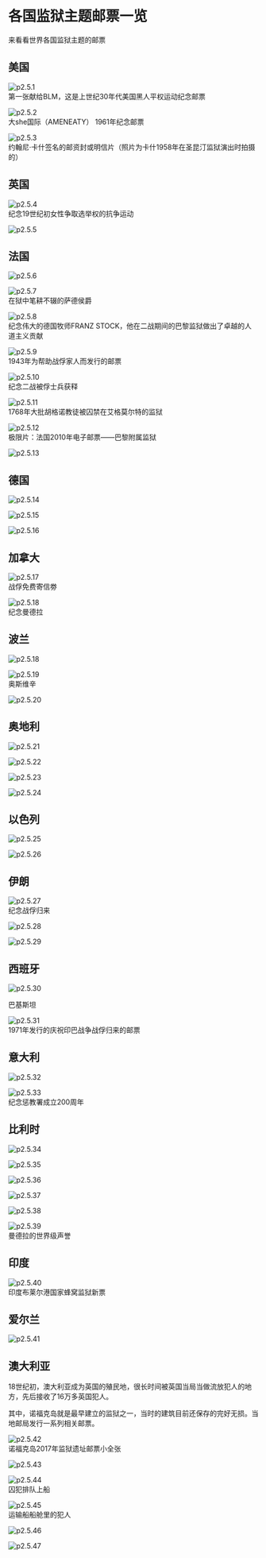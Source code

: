 # 各国监狱主题邮票一览

来看看世界各国监狱主题的邮票

## 美国

![p2.5.1](./images/2.5.1.jpg)  
第一张献给BLM，这是上世纪30年代美国黑人平权运动纪念邮票

![p2.5.2](./images/2.5.2.jpg)  
大she国际（AMENEATY） 1961年纪念邮票

![p2.5.3](./images/2.5.3.jpg)  
约翰尼·卡什签名的邮资封或明信片（照片为卡什1958年在圣昆汀监狱演出时拍摄的）

## 英国

![p2.5.4](./images/2.5.4.jpg)  
纪念19世纪初女性争取选举权的抗争运动

![p2.5.5](./images/2.5.5.jpg)  

## 法国

![p2.5.6](./images/2.5.6.jpg)  

![p2.5.7](./images/2.5.7.jpg)  
在狱中笔耕不辍的萨德侯爵

![p2.5.8](./images/2.5.8.png)  
纪念伟大的德国牧师FRANZ STOCK，他在二战期间的巴黎监狱做出了卓越的人道主义贡献

![p2.5.9](./images/2.5.9.jpg)  
1943年为帮助战俘家人而发行的邮票

![p2.5.10](./images/2.5.10.jpg)  
纪念二战被俘士兵获释

![p2.5.11](./images/2.5.11.jpg)  
1768年大批胡格诺教徒被囚禁在艾格莫尔特的监狱

![p2.5.12](./images/2.5.12.jpeg)  
极限片：法国2010年电子邮票——巴黎附属监狱

![p2.5.13](./images/2.5.13.jpg)  

## 德国

![p2.5.14](./images/2.5.14.jpg)  

![p2.5.15](./images/2.5.15.jpg)  

![p2.5.16](./images/2.5.16.jpg)  

## 加拿大

![p2.5.17](./images/2.5.17.jpg)  
战俘免费寄信劵

![p2.5.18](./images/2.5.18.jpg)  
纪念曼德拉

## 波兰

![p2.5.18](./images/2.5.18.jpg)  

![p2.5.19](./images/2.5.19.jpg)  
奥斯维辛

![p2.5.20](./images/2.5.20.jpg)  

## 奥地利

![p2.5.21](./images/2.5.21.jpg)  

![p2.5.22](./images/2.5.22.jpg)  

![p2.5.23](./images/2.5.23.jpg)  

![p2.5.24](./images/2.5.24.jpg)  

## 以色列

![p2.5.25](./images/2.5.25.png)  

![p2.5.26](./images/2.5.26.jpg)  

## 伊朗

![p2.5.27](./images/2.5.27.jpg)  
纪念战俘归来

![p2.5.28](./images/2.5.28.jpg)  

![p2.5.29](./images/2.5.29.jpg)  

## 西班牙

![p2.5.30](./images/2.5.30.jpg)  

巴基斯坦

![p2.5.31](./images/2.5.31.jpg)  
1971年发行的庆祝印巴战争战俘归来的邮票

## 意大利

![p2.5.32](./images/2.5.32.jpg)  

![p2.5.33](./images/2.5.33.jpg)  
纪念惩教署成立200周年

## 比利时

![p2.5.34](./images/2.5.34.jpg)  

![p2.5.35](./images/2.5.35.jpg)  

![p2.5.36](./images/2.5.36.jpg)  

![p2.5.37](./images/2.5.37.jpg)  

![p2.5.38](./images/2.5.38.jpg)  

![p2.5.39](./images/2.5.39.jpg)  
曼德拉的世界级声誉

## 印度

![p2.5.40](./images/2.5.40.jpg)  
印度布莱尔港国家蜂窝监狱新票

## 爱尔兰

![p2.5.41](./images/2.5.41.jpg)  

## 澳大利亚

18世纪初，澳大利亚成为英国的殖民地，很长时间被英国当局当做流放犯人的地方，先后接收了16万多英国犯人。

其中，诺福克岛就是最早建立的监狱之一，当时的建筑目前还保存的完好无损。当地邮局发行一系列相关邮票。

![p2.5.42](./images/2.5.42.jpg)  
诺福克岛2017年监狱遗址邮票小全张

![p2.5.43](./images/2.5.43.png)  

![p2.5.44](./images/2.5.44.jpeg)  
囚犯排队上船

![p2.5.45](./images/2.5.45.jpeg)  
运输船船舱里的犯人

![p2.5.46](./images/2.5.46.png)  

![p2.5.47](./images/2.5.47.jpg)  

